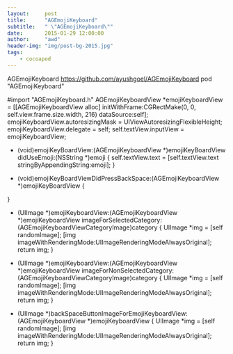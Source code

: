 ```yaml
---
layout:     post
title:      "AGEmojiKeyboard"
subtitle:   " \"AGEmojiKeyboard\""
date:       2015-01-29 12:00:00
author:     "awd"
header-img: "img/post-bg-2015.jpg"
tags:
    - cocoapod
---
```

AGEmojiKeyboard
https://github.com/ayushgoel/AGEmojiKeyboard
pod "AGEmojiKeyboard"


#import "AGEmojiKeyboard.h"
AGEmojiKeyboardView *emojiKeyboardView = [[AGEmojiKeyboardView alloc] initWithFrame:CGRectMake(0, 0, self.view.frame.size.width, 216) dataSource:self];
emojiKeyboardView.autoresizingMask = UIViewAutoresizingFlexibleHeight;
emojiKeyboardView.delegate = self;
self.textView.inputView = emojiKeyboardView;


- (void)emojiKeyBoardView:(AGEmojiKeyboardView *)emojiKeyBoardView didUseEmoji:(NSString *)emoji {
  self.textView.text = [self.textView.text stringByAppendingString:emoji];
}

- (void)emojiKeyBoardViewDidPressBackSpace:(AGEmojiKeyboardView *)emojiKeyBoardView {

}
- (UIImage *)emojiKeyboardView:(AGEmojiKeyboardView *)emojiKeyboardView imageForSelectedCategory:(AGEmojiKeyboardViewCategoryImage)category {
  UIImage *img = [self randomImage];
  [img imageWithRenderingMode:UIImageRenderingModeAlwaysOriginal];
  return img;
}

- (UIImage *)emojiKeyboardView:(AGEmojiKeyboardView *)emojiKeyboardView imageForNonSelectedCategory:(AGEmojiKeyboardViewCategoryImage)category {
  UIImage *img = [self randomImage];
  [img imageWithRenderingMode:UIImageRenderingModeAlwaysOriginal];
  return img;
}

- (UIImage *)backSpaceButtonImageForEmojiKeyboardView:(AGEmojiKeyboardView *)emojiKeyboardView {
  UIImage *img = [self randomImage];
  [img imageWithRenderingMode:UIImageRenderingModeAlwaysOriginal];
  return img;
}